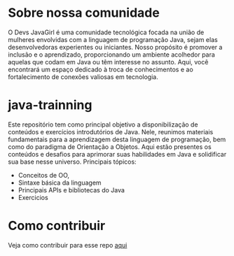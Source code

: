 # Sobre nossa comunidade
O Devs JavaGirl é uma comunidade tecnológica focada na união de mulheres envolvidas com a linguagem de programação Java, sejam elas desenvolvedoras experientes ou iniciantes. Nosso propósito é promover a inclusão e o aprendizado, proporcionando um ambiente acolhedor para aquelas que codam em Java ou têm interesse no assunto. Aqui, você encontrará um espaço dedicado à troca de conhecimentos e ao fortalecimento de conexões valiosas em tecnologia.

# java-trainning
Este repositório tem como principal objetivo a disponibilização de conteúdos e exercícios introdutórios de Java. Nele, reunimos materiais fundamentais para a aprendizagem desta linguagem de programação, bem como do paradigma de Orientação a Objetos. Aqui estão presentes os conteúdos e desafios para aprimorar suas habilidades em Java e solidificar sua base nesse universo.
Principais tópicos:
- Conceitos de OO,
- Sintaxe básica da linguagem
- Principais APIs e bibliotecas do Java
- Exercicios

# Como contribuir
Veja como contribuir para esse repo [aqui](https://exemplo.com/)
